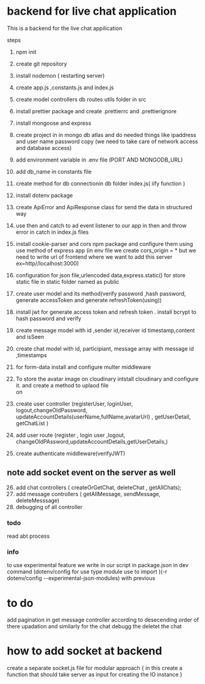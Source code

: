   # backend for live chat application 
   This is a backend for the live chat appilication 

  steps
   1. npm init
   2. create git repository
   3. install nodemon ( restarting server)
   4. create app.js ,constants.js and index.js
   5. create model controllers db routes utils folder in src 
   6. install prettier package and create .prettierrc and .prettierignore
   7. install mongoose and express
    
   8. create project in in mongo db atlas and do needed things like ipaddress and user name password copy (we need to take care of network access and database access)
   9. add environment variable in .env file (PORT AND MONGODB_URL)
   10. add db_name in constants file
   11. create method for db connectionin db folder index.js( iify function )
   12. install dotenv package
   13. create ApiError and ApiResponse class for send the data in  structured way 
   14. use then and catch to ad event listener to our app in then and throw error in catch in index.js files
   15. install cookie-parser and cors npm package  and configure them using use method of express app (in env file we create cors_origin = * but we need to write url of frontend where we want to add this server ex=http//localhost:3000)
   16. configuration for json file,urlencoded data,express.static() for store static file in static folder named as public
   17. create user model and its method(verify password ,hash password, generate accessToken and generate refreshToken(using))
   18. install jwt for generate access token and refresh token  . install bcrypt to hash password and verify
   19. create message model with id ,sender id,receiver id timestamp,content and isSeen
   20. create chat model with id, participiant, message array with message id ,timestamps
   21. for  form-data install and  configure multer middleware 
   22. To store  the avatar image on cloudinary intstall cloudinary and configure it. and create a method to uplaod file  
     on
   23. create user controller  (registerUser, loginUser, logout,changeOldPassword, updateAccountDetails(userName,fullName,avatarUrl) , getUserDetail, getChatList )
   24. add user route (register , login user ,logout, changeOldPAssword,updateAccountDetails,getUserDetails,)
   25. create authenticate middleware(verifyJWT)    
  ## note add socket event on the server as well 
   26. add chat controllers ( createOrGetChat, deleteChat , getAllChats);
   27. add message controllers ( getAllMessage, sendMessage, deleteMesssage)
   28. debugging of all controller
   


### todo 
   read abt process

### info 
 to use experimental feature we write in our script in package.json in dev command (dotenv/config for use type module use to import )(-r dotenv/config  --experimental-json-modules) with previous 

# to do 
  add pagination in get message controller according to desecending order of there upadation and similarly for the chat
  debugg the deletet the chat 

 




# how to add socket at backend 
 create a separate socket.js file for modular approach {
    in this create a function that should take server as input for creating the IO instance 
 }

